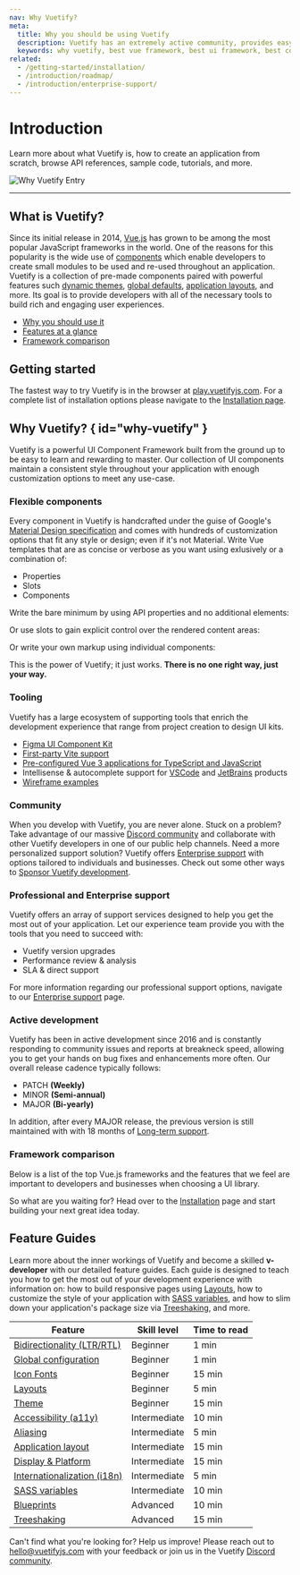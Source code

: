 ```yaml
---
nav: Why Vuetify?
meta:
  title: Why you should be using Vuetify
  description: Vuetify has an extremely active community, provides easy to use Material Design components and is consistently updated.
  keywords: why vuetify, best vue framework, best ui framework, best component framework, best ui library, best component library
related:
  - /getting-started/installation/
  - /introduction/roadmap/
  - /introduction/enterprise-support/
---
```

<script setup>
  import Comparison from '@/components/introduction/Comparison.vue'
</script>
# Introduction

Learn more about what Vuetify is, how to create an application from scratch, browse API references, sample code, tutorials, and more.

![Why Vuetify Entry](https://cdn.vuetifyjs.com/docs/images/components-temp/why-vuetify/why-vuetify-entry.png)

----

## What is Vuetify?

Since its initial release in 2014, [Vue.js](https://vuejs.org/) has grown to be among the most popular JavaScript frameworks in the world. One of the reasons for this popularity is the wide use of [components](https://vuejs.org/guide/essentials/component-basics.html) which enable developers to create small modules to be used and re-used throughout an application. Vuetify is a collection of pre-made components paired with powerful features such [dynamic themes](/features/theme/), [global defaults](/features/global-configuration/), [application layouts](/features/application-layout/), and more. Its goal is to provide developers with all of the necessary tools to build rich and engaging user experiences.

* [Why you should use it](#why-vuetify)
* [Features at a glance](#feature-guides)
* [Framework comparison](#comparison)

## Getting started

The fastest way to try Vuetify is in the browser at [play.vuetifyjs.com](https://play.vuetifyjs.com/). For a complete list of installation options please navigate to the [Installation page](/getting-started/installation/).

## Why Vuetify? { id="why-vuetify" }

Vuetify is a powerful UI Component Framework built from the ground up to be easy to learn and rewarding to master. Our collection of UI components maintain a consistent style throughout your application with enough customization options to meet any use-case.

### Flexible components

Every component in Vuetify is handcrafted under the guise of Google's [Material Design specification](https://material.io/) and comes with hundreds of customization options that fit any style or design; even if it's not Material. Write Vue templates that are as concise or verbose as you want using exlusively or a combination of:

* Properties
* Slots
* Components

Write the bare minimum by using API properties and no additional elements:

<example file="why-vuetify/card-props" open preview />

Or use slots to gain explicit control over the rendered content areas:

<example file="why-vuetify/card-slots" open preview />

Or write your own markup using individual components:

<example file="why-vuetify/card-components" open preview />

This is the power of Vuetify; it just works. **There is no one right way, just your way.**

### Tooling

Vuetify has a large ecosystem of supporting tools that enrich the development experience that range from project creation to design UI kits.

* [Figma UI Component Kit](https://store.vuetifyjs.com/products/vuetify-ui-kit-figma)
* [First-party Vite support](https://github.com/vuetifyjs/vuetify-loader/tree/next/packages/vite-plugin)
* [Pre-configured Vue 3 applications for TypeScript and JavaScript](https://tryvuetify.com)
* Intellisense & autocomplete support for [VSCode](https://code.visualstudio.com/docs/editor/intellisense) and [JetBrains](https://www.jetbrains.com/help/rider/Auto-Completing_Code.html) products
* [Wireframe examples](/getting-started/wireframes/)

### Community

When you develop with Vuetify, you are never alone. Stuck on a problem? Take advantage of our massive [Discord community](https://community.vuetifyjs.com/) and collaborate with other Vuetify developers in one of our public help channels. Need a more personalized support solution? Vuetify offers [Enterprise support](/introduction/enterprise-support/) with options tailored to individuals and businesses. Check out some other ways to [Sponsor Vuetify development](/introduction/sponsors-and-backers/).

<promoted slug="vuetify-discord" />

### Professional and Enterprise support

Vuetify offers an array of support services designed to help you get the most out of your application. Let our experience team provide you with the tools that you need to succeed with:

* Vuetify version upgrades
* Performance review & analysis
* SLA & direct support

For more information regarding our professional support options, navigate to our [Enterprise support](/introduction/enterprise-support/) page.

### Active development

Vuetify has been in active development since 2016 and is constantly responding to community issues and reports at breakneck speed, allowing you to get your hands on bug fixes and enhancements more often. Our overall release cadence typically follows:

* PATCH **(Weekly)**
* MINOR **(Semi-annual)**
* MAJOR **(Bi-yearly)**

In addition, after every MAJOR release, the previous version is still maintained with with 18 months of [Long-term support](/introduction/long-term-support/).

### Framework comparison

Below is a list of the top Vue.js frameworks and the features that we feel are important to developers and businesses when choosing a UI library.

<comparison />

So what are you waiting for? Head over to the [Installation](/getting-started/installation/) page and start building your next great idea today.

## Feature Guides

Learn more about the inner workings of Vuetify and become a skilled **v-developer** with our detailed feature guides. Each guide is designed to teach you how to get the most out of your development experience with information on: how to build responsive pages using [Layouts](/features/application-layout/), how to customize the style of your application with [SASS variables](/features/sass-variables/), and how to slim down your application's package size via [Treeshaking](/features/treeshaking/), and more.

| Feature | Skill level | Time to read |
| ------- | ----------- | ------------ |
| [Bidirectionality (LTR/RTL)](/features/bidirectionality/) | Beginner | 1 min |
| [Global configuration](/features/global-config/) | Beginner | 1 min |
| [Icon Fonts](/features/icon-fonts/) | Beginner | 15 min |
| [Layouts](/features/application-layout/) | Beginner | 5 min |
| [Theme](/features/theme/) | Beginner | 15 min |
| [Accessibility (a11y)](/features/accessibility) | Intermediate | 10 min |
| [Aliasing](/features/aliasing/) | Intermediate | 5 min |
| [Application layout](/features/application-layout/) | Intermediate | 15 min |
| [Display & Platform](/features/display-and-platform/) | Intermediate | 15 min |
| [Internationalization (i18n)](/features/internationalization/) | Intermediate | 5 min |
| [SASS variables](/features/sass-variables/) | Intermediate | 10 min |
| [Blueprints](/features/blueprints/) | Advanced | 10 min |
| [Treeshaking](/features/treeshaking/) | Advanced | 15 min |

<!-- | [Presets](/features/presets/) | Advanced | 15 min | -->
<!-- | [Programmatic scrolling](/features/scrolling/) | Intermediate | 2 min | -->

Can't find what you're looking for? Help us improve! Please reach out to [hello@vuetifyjs.com](mailto:hello@vuetifyjs.com) with your feedback or join us in the Vuetify [Discord community](https://community.vuetifyjs.com/).

<backmatter />
